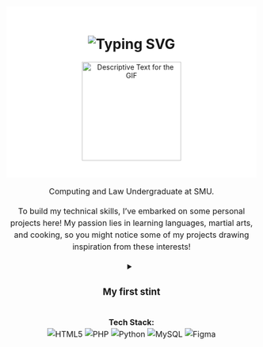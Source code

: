 <div align="center" style="background-color: #ffffff; padding: 20px;">
    <h1>
        <img 
            src="https://readme-typing-svg.herokuapp.com?font=Jetbrains+mono&size=40&duration=3000&color=000000&background=FFFFFF&center=true&vCenter=true&width=600&lines=Hello!..+I'm+Astin;This+is..;..my+Github..;Currently+trying..;..things+out..😆" 
            alt="Typing SVG" 
        />
    </h1>
    <p>
        <img src="https://media.tenor.com/55GQW08LWVsAAAAC/scratch-running.gif" alt="Descriptive Text for the GIF" width="200" />
    </p>
</div>

<!-- Intro and summary text block -->
<div style="text-align: center; max-width: 600px; margin: auto; line-height: 1.5; font-size: 16px;">
  <p align="center">
    Computing and Law Undergraduate at SMU.
  </p>
  <p>
    To build my technical skills, I’ve embarked on some personal projects here!
    My passion lies in learning languages, martial arts, and cooking,
    so you might notice some of my projects drawing inspiration from these interests!
  </p>

  <details>
    <summary align="center">
      <h3>My first stint</h3>
    </summary>
    <p>
      What's with the profile pic? The Scratch cat represents my initial encounters with coding, which started in primary and secondary school when the school occasionally brought in Scratch vendors to spark interest. I didn't find coding particularly interesting then, but eventually found the appeal after entering university, with my first programming language being Python (hence the cat and Python). Signifying a journey full of firsts, I hope to explore novel ideas and projects here.
    </p>
  </details>

**Tech Stack:**  
 <img src="https://img.shields.io/badge/html5-%23E34F26.svg?style=for-the-badge&logo=html5" alt="HTML5" />
<img src="https://img.shields.io/badge/php-%23777BB4.svg?style=for-the-badge&logo=php" alt="PHP" />
<img src="https://img.shields.io/badge/python-3670A0.svg?style=for-the-badge&logo=python" alt="Python" />
<img src="https://img.shields.io/badge/mysql-4479A1.svg?style=for-the-badge&logo=mysql" alt="MySQL" />
<img src="https://img.shields.io/badge/figma-%23F24E1F.svg?style=for-the-badge&logo=figma" alt="Figma" />

  </div>
